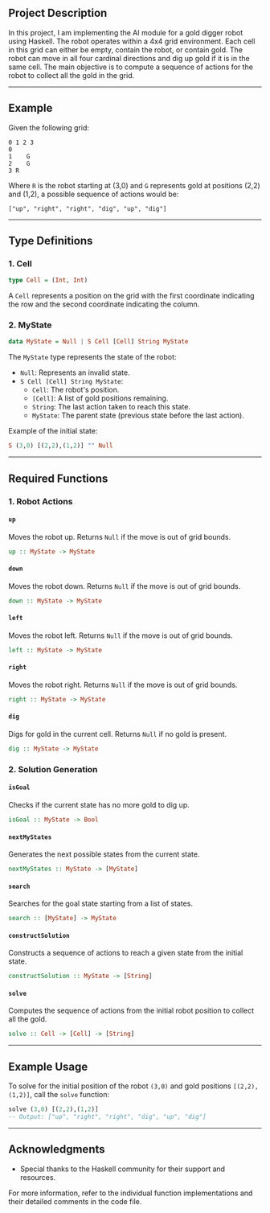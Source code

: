 ## Project Description

In this project, I am implementing the AI module for a gold digger robot using Haskell. The robot operates within a 4x4 grid environment. Each cell in this grid can either be empty, contain the robot, or contain gold. The robot can move in all four cardinal directions and dig up gold if it is in the same cell. The main objective is to compute a sequence of actions for the robot to collect all the gold in the grid.

---

## Example

Given the following grid:

```
0 1 2 3
0
1    G
2    G
3 R
```

Where `R` is the robot starting at (3,0) and `G` represents gold at positions (2,2) and (1,2), a possible sequence of actions would be:
```
["up", "right", "right", "dig", "up", "dig"]
```

---

## Type Definitions

### 1. Cell
```haskell
type Cell = (Int, Int)
```
A `Cell` represents a position on the grid with the first coordinate indicating the row and the second coordinate indicating the column.

### 2. MyState
```haskell
data MyState = Null | S Cell [Cell] String MyState
```
The `MyState` type represents the state of the robot:
- `Null`: Represents an invalid state.
- `S Cell [Cell] String MyState`: 
  - `Cell`: The robot's position.
  - `[Cell]`: A list of gold positions remaining.
  - `String`: The last action taken to reach this state.
  - `MyState`: The parent state (previous state before the last action).

Example of the initial state:
```haskell
S (3,0) [(2,2),(1,2)] "" Null
```

---

## Required Functions

### 1. Robot Actions

#### `up`
Moves the robot up. Returns `Null` if the move is out of grid bounds.
```haskell
up :: MyState -> MyState
```

#### `down`
Moves the robot down. Returns `Null` if the move is out of grid bounds.
```haskell
down :: MyState -> MyState
```

#### `left`
Moves the robot left. Returns `Null` if the move is out of grid bounds.
```haskell
left :: MyState -> MyState
```

#### `right`
Moves the robot right. Returns `Null` if the move is out of grid bounds.
```haskell
right :: MyState -> MyState
```

#### `dig`
Digs for gold in the current cell. Returns `Null` if no gold is present.
```haskell
dig :: MyState -> MyState
```

### 2. Solution Generation

#### `isGoal`
Checks if the current state has no more gold to dig up.
```haskell
isGoal :: MyState -> Bool
```

#### `nextMyStates`
Generates the next possible states from the current state.
```haskell
nextMyStates :: MyState -> [MyState]
```

#### `search`
Searches for the goal state starting from a list of states.
```haskell
search :: [MyState] -> MyState
```

#### `constructSolution`
Constructs a sequence of actions to reach a given state from the initial state.
```haskell
constructSolution :: MyState -> [String]
```

#### `solve`
Computes the sequence of actions from the initial robot position to collect all the gold.
```haskell
solve :: Cell -> [Cell] -> [String]
```

---

## Example Usage

To solve for the initial position of the robot `(3,0)` and gold positions `[(2,2), (1,2)]`, call the `solve` function:
```haskell
solve (3,0) [(2,2),(1,2)]
-- Output: ["up", "right", "right", "dig", "up", "dig"]
```

---

## Acknowledgments
- Special thanks to the Haskell community for their support and resources.

For more information, refer to the individual function implementations and their detailed comments in the code file.
